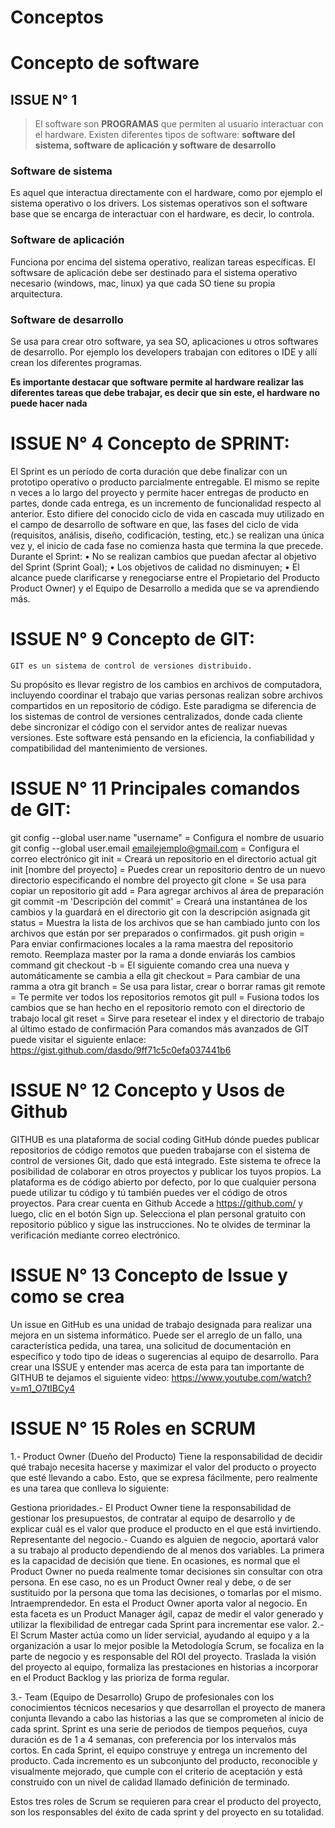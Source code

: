# Conceptos


# Concepto de software
## ISSUE N° 1
> El software son **PROGRAMAS** que permiten al usuario interactuar con el hardware.
Existen diferentes tipos de software: **software del sistema, software de aplicación y software de desarrollo** 
### Software de sistema
Es aquel que interactua directamente con el hardware, como por ejemplo el sistema operativo o los drivers. Los sistemas operativos son el software base que se encarga de interactuar con el hardware, es decir, lo controla.
### Software de aplicación
Funciona por encima del sistema operativo, realizan tareas específicas. El softwsare de aplicación debe ser destinado para el sistema operativo necesario (windows, mac, linux) ya que cada SO tiene su propia arquitectura.
### Software de desarrollo
Se usa para crear otro software, ya sea SO, aplicaciones u otros softwares de desarrollo. Por ejemplo los developers trabajan con editores o IDE y allí crean los diferentes programas. 

**Es importante destacar que software permite al hardware realizar las diferentes tareas que debe trabajar, es decir que sin este, el hardware no puede hacer nada**

 
# ISSUE N° 4 Concepto de SPRINT:
El Sprint es un período de corta duración que debe finalizar con un prototipo
operativo o producto parcialmente entregable. El mismo se repite n veces a
lo largo del proyecto y permite hacer entregas de producto en partes, donde
cada entrega, es un incremento de funcionalidad respecto al anterior. Esto
difiere del conocido ciclo de vida en cascada muy utilizado en el campo de
desarrollo de software en que, las fases del ciclo de vida (requisitos, análisis,
diseño, codificación, testing, etc.) se realizan una única vez y, el inicio de
cada fase no comienza hasta que termina la que precede.
Durante el Sprint:
• No se realizan cambios que puedan
afectar al objetivo del Sprint (Sprint Goal);
• Los objetivos de calidad no disminuyen;
• El alcance puede clarificarse y renegociarse entre el Propietario del Producto Product Owner) y el Equipo de Desarrollo a medida que se va aprendiendo más. 

# ISSUE N° 9 Concepto de GIT:
    GIT es un sistema de control de versiones distribuido. 
  Su propósito es llevar registro de los cambios en archivos de computadora, incluyendo coordinar el trabajo 
  que varias personas realizan sobre archivos compartidos en un repositorio de código.
    Este paradigma se diferencia de los sistemas de control de versiones centralizados, donde cada cliente debe sincronizar 
  el código con el servidor antes de realizar nuevas versiones.
    Este software está pensando en la eficiencia, la confiabilidad y compatibilidad del mantenimiento de versiones.




# ISSUE N° 11  Principales comandos de GIT:
git config --global user.name "username" = Configura el nombre de usuario
git config --global user.email emailejemplo@gmail.com = Configura el correo electrónico
git init  = Creará un repositorio en el directorio actual
git init [nombre del proyecto] = Puedes crear un repositorio dentro de un nuevo directorio especificando el nombre del proyecto
git clone = Se usa para copiar un repositorio
git add <archivo> = Para agregar archivos al área de preparación
git commit -m 'Descripción del commit' = Creará una instantánea de los cambios y la guardará en el directorio git con la descripción asignada
git status = Muestra la lista de los archivos que se han cambiado junto con los archivos que están por ser preparados o confirmados.
git push origin <master> = Para enviar confirmaciones locales a la rama maestra del repositorio remoto. Reemplaza master por la rama a donde enviarás los cambios
command git checkout -b <branch-name> = El siguiente comando crea una nueva y automáticamente se cambia a ella
git checkout <branch-name> = Para cambiar de una ramma a otra
git branch = Se usa para listar, crear o borrar ramas
git remote = Te permite ver todos los repositorios remotos
git pull = Fusiona todos los cambios que se han hecho en el repositorio remoto con el directorio de trabajo local
git reset = Sirve para resetear el index y el directorio de trabajo al último estado de confirmación
Para comandos más avanzados de GIT puede visitar el siguiente enlace: https://gist.github.com/dasdo/9ff71c5c0efa037441b6
 
 
 
 
 # ISSUE N° 12  Concepto y Usos de Github
 
GITHUB es una plataforma de social coding GitHub dónde puedes publicar repositorios de código remotos que pueden trabajarse con el sistema de control de versiones Git, dado que está integrado.
 Este sistema te ofrece la posibilidad de colaborar en otros proyectos y publicar los tuyos propios. 
La plataforma es de código abierto por defecto, por lo que cualquier persona puede utilizar tu código y tú también puedes ver el código de otros proyectos.
 Para crear cuenta en Github
Accede a https://github.com/ y luego, clic en el botón Sign up. 
Selecciona el plan personal gratuito con repositorio público y sigue las instrucciones. No te olvides de terminar la verificación mediante correo electrónico. 
 
 
 
 
 # ISSUE N° 13 Concepto de Issue y como se crea
 
  Un issue en GitHub es una unidad de trabajo designada para realizar una mejora en un sistema informático. Puede  ser el arreglo de un fallo, una característica pedida, una tarea, una solicitud de documentación en específico y todo tipo de ideas o sugerencias al equipo de desarrollo. 
 Para crear una ISSUE y entender mas acerca de esta para tan importante de GITHUB te dejamos el siguiente video: https://www.youtube.com/watch?v=m1_O7tIBCy4


 
 
 
 
 
 
 
 # ISSUE N° 15 Roles en SCRUM

1.- Product Owner (Dueño del Producto)
Tiene la responsabilidad de decidir qué trabajo necesita hacerse y maximizar el valor del producto o proyecto que esté llevando a cabo. Esto, que se expresa fácilmente, pero realmente es una tarea que conlleva lo siguiente:

Gestiona prioridades.- El Product Owner tiene la responsabilidad de gestionar los presupuestos, de contratar al equipo de desarrollo y de explicar cuál es el valor que produce el producto en el que está invirtiendo.
Representante del negocio.- Cuando es alguien de negocio, aportará valor a su trabajo al producto dependiendo de al menos dos variables. La primera es la capacidad de decisión que tiene. En ocasiones, es normal que el Product Owner no pueda realmente tomar decisiones sin consultar con otra persona. En ese caso, no es un Product Owner real y debe, o de ser sustituido por la persona que toma las decisiones, o tomarlas por el mismo.
Intraemprendedor. En esta el Product Owner aporta valor al negocio. En esta faceta es un Product Manager ágil, capaz de medir el valor generado y utilizar la flexibilidad de entregar cada Sprint para incrementar ese valor.
2.- El Scrum Master 
actúa como un líder servicial, ayudando al equipo y a la organización a usar lo mejor posible  la Metodología Scrum, se focaliza en la parte de negocio y es responsable del ROI del proyecto. Traslada la visión del proyecto al equipo, formaliza las prestaciones en historias a incorporar en el Product Backlog y las prioriza de forma regular.

3.- Team (Equipo de Desarrollo) 
Grupo de profesionales con los conocimientos técnicos necesarios y que desarrollan el proyecto de manera conjunta llevando a cabo las historias a las que se comprometen al inicio de cada sprint. Sprint es una serie de periodos de tiempos pequeños, cuya duración es de 1 a 4 semanas, con preferencia por los intervalos más cortos. En cada Sprint, el equipo construye y entrega un incremento del producto. Cada incremento es un subconjunto del producto, reconocible y visualmente mejorado, que cumple con el criterio de aceptación y está construido con un nivel de calidad llamado definición de terminado.

Estos tres roles de Scrum se requieren para crear el producto del proyecto, son los responsables del éxito de cada sprint y del proyecto en su totalidad.

 
 
 
 
 
 
